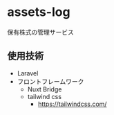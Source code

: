 # assets-log
保有株式の管理サービス

## 使用技術
 - Laravel
 - フロントフレームワーク
   - Nuxt Bridge
   - tailwind css
     - https://tailwindcss.com/
